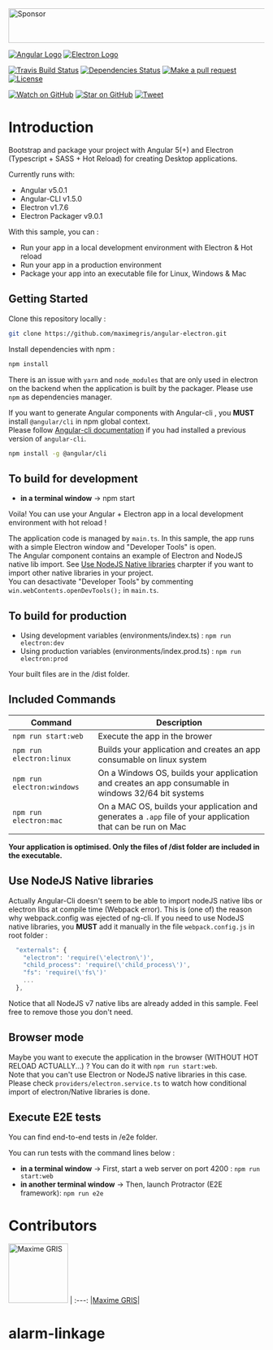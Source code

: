 <a target='_blank' rel='nofollow' href='https://app.codesponsor.io/link/zEig29HrXXTTPEH8HY8Qmk5p/maximegris/angular-electron'>
  <img alt='Sponsor' width='888' height='68' src='https://app.codesponsor.io/embed/zEig29HrXXTTPEH8HY8Qmk5p/maximegris/angular-electron.svg' />
</a>

[![Angular Logo](./logo-angular.jpg)](https://angular.io/) [![Electron Logo](./logo-electron.jpg)](https://electron.atom.io/)


[![Travis Build Status][build-badge]][build]
[![Dependencies Status][dependencyci-badge]][dependencyci]
[![Make a pull request][prs-badge]][prs]
[![License](http://img.shields.io/badge/Licence-MIT-brightgreen.svg)](LICENSE.md)

[![Watch on GitHub][github-watch-badge]][github-watch]
[![Star on GitHub][github-star-badge]][github-star]
[![Tweet][twitter-badge]][twitter]

# Introduction

Bootstrap and package your project with Angular 5(+) and Electron (Typescript + SASS + Hot Reload) for creating Desktop applications.

Currently runs with:

- Angular v5.0.1
- Angular-CLI v1.5.0
- Electron v1.7.6
- Electron Packager v9.0.1

With this sample, you can :

- Run your app in a local development environment with Electron & Hot reload
- Run your app in a production environment
- Package your app into an executable file for Linux, Windows & Mac

## Getting Started

Clone this repository locally :

``` bash
git clone https://github.com/maximegris/angular-electron.git
```

Install dependencies with npm :

``` bash
npm install
```

There is an issue with `yarn` and `node_modules` that are only used in electron on the backend when the application is built by the packager. Please use `npm` as dependencies manager.

If you want to generate Angular components with Angular-cli , you **MUST** install `@angular/cli` in npm global context.  
Please follow [Angular-cli documentation](https://github.com/angular/angular-cli) if you had installed a previous version of `angular-cli`.

``` bash
npm install -g @angular/cli
```

## To build for development

- **in a terminal window** -> npm start  

Voila! You can use your Angular + Electron app in a local development environment with hot reload !

The application code is managed by `main.ts`. In this sample, the app runs with a simple Electron window and "Developer Tools" is open.  
The Angular component contains an example of Electron and NodeJS native lib import. See [Use NodeJS Native libraries](#use-nodejs-native-libraries) charpter if you want to import other native libraries in your project.  
You can desactivate "Developer Tools" by commenting `win.webContents.openDevTools();` in `main.ts`.

## To build for production

- Using development variables (environments/index.ts) :  `npm run electron:dev`
- Using production variables (environments/index.prod.ts) :  `npm run electron:prod`

Your built files are in the /dist folder.

## Included Commands

|Command|Description|
|--|--|
|`npm run start:web`| Execute the app in the brower |
|`npm run electron:linux`| Builds your application and creates an app consumable on linux system |
|`npm run electron:windows`| On a Windows OS, builds your application and creates an app consumable in windows 32/64 bit systems |
|`npm run electron:mac`|  On a MAC OS, builds your application and generates a `.app` file of your application that can be run on Mac |

**Your application is optimised. Only the files of /dist folder are included in the executable.**

## Use NodeJS Native libraries

Actually Angular-Cli doesn't seem to be able to import nodeJS native libs or electron libs at compile time (Webpack error). This is (one of) the reason why webpack.config was ejected of ng-cli.
If you need to use NodeJS native libraries, you **MUST** add it manually in the file `webpack.config.js` in root folder :

```javascript
  "externals": {
    "electron": 'require(\'electron\')',
    "child_process": 'require(\'child_process\')',
    "fs": 'require(\'fs\')'
    ...
  },
```

Notice that all NodeJS v7 native libs are already added in this sample. Feel free to remove those you don't need.

## Browser mode

Maybe you want to execute the application in the browser (WITHOUT HOT RELOAD ACTUALLY...) ? You can do it with `npm run start:web`.  
Note that you can't use Electron or NodeJS native libraries in this case. Please check `providers/electron.service.ts` to watch how conditional import of electron/Native libraries is done.

## Execute E2E tests

You can find end-to-end tests in /e2e folder.

You can run tests with the command lines below : 
- **in a terminal window** -> First, start a web server on port 4200 : `npm run start:web`  
- **in another terminal window** -> Then, launch Protractor (E2E framework): `npm run e2e`

# Contributors 

[<img alt="Maxime GRIS" src="https://avatars2.githubusercontent.com/u/10827551?v=3&s=117" width="117">](https://github.com/maximegris) |
:---:
|[Maxime GRIS](https://github.com/maximegris)|

[build-badge]: https://travis-ci.org/maximegris/angular-electron.svg?branch=master
[build]: https://travis-ci.org/maximegris/angular-electron.svg?branch=master
[dependencyci-badge]: https://dependencyci.com/github/maximegris/angular-electron/badge
[dependencyci]: https://dependencyci.com/github/maximegris/angular-electron
[license-badge]: https://img.shields.io/badge/license-Apache2-blue.svg?style=flat
[license]: https://github.com/maximegris/angular-electron/blob/master/LICENSE.md
[prs-badge]: https://img.shields.io/badge/PRs-welcome-brightgreen.svg?style=flat-square
[prs]: http://makeapullrequest.com
[github-watch-badge]: https://img.shields.io/github/watchers/maximegris/angular-electron.svg?style=social
[github-watch]: https://github.com/maximegris/angular-electron/watchers
[github-star-badge]: https://img.shields.io/github/stars/maximegris/angular-electron.svg?style=social
[github-star]: https://github.com/maximegris/angular-electron/stargazers
[twitter]: https://twitter.com/intent/tweet?text=Check%20out%20angular-electron!%20https://github.com/maximegris/angular-electron%20%F0%9F%91%8D
[twitter-badge]: https://img.shields.io/twitter/url/https/github.com/maximegris/angular-electron.svg?style=social
# alarm-linkage
